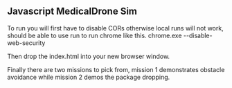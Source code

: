 ## Javascript MedicalDrone Sim

To run you will first have to disable CORs otherwise local runs will not work, should be able to use run to run chrome like this.
chrome.exe --disable-web-security

Then drop the index.html into your new browser window.

Finally there are two missions to pick from, mission 1 demonstrates obstacle avoidance while mission 2 demos the package dropping.